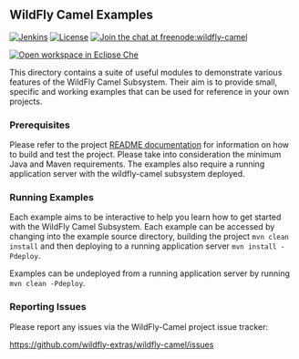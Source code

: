 ## WildFly Camel Examples

[![Jenkins](https://img.shields.io/jenkins/s/https/ci.fabric8.io/wildfly-camel.svg?maxAge=600)](https://fabric8-ci.fusesource.com/view/wildfly-camel/job/wildfly-camel-examples)
[![License](https://img.shields.io/:license-Apache2-blue.svg)](http://www.apache.org/licenses/LICENSE-2.0)
[![Join the chat at freenode:wildfly-camel](https://img.shields.io/badge/irc-freenode%3A%20%23wildfly--camel-blue.svg)](http://webchat.freenode.net/?channels=%23wildfly-camel)

[![Open workspace in Eclipse Che](http://beta.codenvy.com/factory/resources/codenvy-contribute.svg)](https://beta.codenvy.com/f?id=chknwakr0ykhqr1q)

This directory contains a suite of useful modules to demonstrate various features of the WildFly Camel Subsystem.
Their aim is to provide small, specific and working examples that can be used for reference in your own projects.

### Prerequisites

Please refer to the project [README documentation](https://github.com/wildfly-extras/wildfly-camel/blob/master/README.md) for information on how to build and test the project.
Please take into consideration the minimum Java and Maven requirements. The examples also require a running application server
with the wildfly-camel subsystem deployed.

### Running Examples

Each example aims to be interactive to help you learn how to get started with the WildFly Camel Subsystem. Each example
can be accessed by changing into the example source directory, building the project `mvn clean install` and then deploying
to a running application server `mvn install -Pdeploy`.

Examples can be undeployed from a running application server by running `mvn clean -Pdeploy`.


### Reporting Issues

Please report any issues via the WildFly-Camel project issue tracker:

https://github.com/wildfly-extras/wildfly-camel/issues

